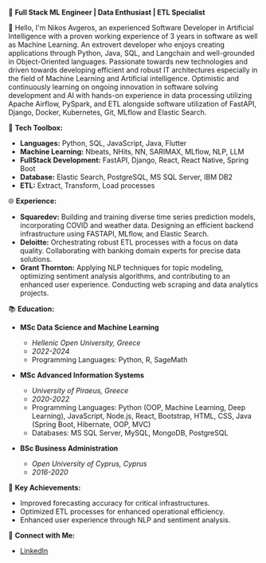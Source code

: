 🚀 **Full Stack ML Engineer | Data Enthusiast | ETL Specialist**

👋 Hello, I'm Nikos Avgeros, an experienced Software Developer in Artificial Intelligence with a proven working experience of 3 years in software as well as Machine Learning. An extrovert developer who enjoys creating applications through Python, Java, SQL, and Langchain and well-grounded in Object-Oriented languages. Passionate towards new technologies and driven towards developing efficient and robust IT architectures especially in the field of Machine Learning and Artificial intelligence. Optimistic and continuously learning on ongoing innovation in software solving development and AI with hands-on experience in data processing utilizing Apache Airflow, PySpark, and ETL alongside software utilization of FastAPI, Django, Docker, Kubernetes, Git, MLflow and Elastic Search.

🔧 **Tech Toolbox:**
   - **Languages:** Python, SQL, JavaScript, Java, Flutter
   - **Machine Learning:** Nbeats, NHits, NN, SARIMAX, MLflow, NLP, LLM
   - **FullStack Development:** FastAPI, Django, React, React Native, Spring Boot
   - **Database:** Elastic Search, PostgreSQL, MS SQL Server, IBM DB2
   - **ETL:** Extract, Transform, Load processes

🌐 **Experience:**
   - **Squaredev:** Building and training diverse time series prediction models, incorporating COVID and weather data. Designing an efficient backend infrastructure using FASTAPI, MLflow, and Elastic Search.
   - **Deloitte:** Orchestrating robust ETL processes with a focus on data quality. Collaborating with banking domain experts for precise data solutions.
   - **Grant Thornton:** Applying NLP techniques for topic modeling, optimizing sentiment analysis algorithms, and contributing to an enhanced user experience. Conducting web scraping and data analytics projects.

📚 **Education:**
   - **MSc Data Science and Machine Learning**
     - *Hellenic Open University, Greece*
     - *2022-2024*
     - Programming Languages: Python, R, SageMath

   - **MSc Advanced Information Systems**  
     - *University of Piraeus, Greece*  
     - *2020-2022*  
     - Programming Languages: Python (OOP, Machine Learning, Deep Learning), JavaScript, Node.js, React, Bootstrap, HTML, CSS, Java (Spring Boot, Hibernate, OOP, MVC)  
     - Databases: MS SQL Server, MySQL, MongoDB, PostgreSQL

   - **BSc Business Administration**  
     - *Open University of Cyprus, Cyprus*  
     - *2016-2020*
       
🌟 **Key Achievements:**
   - Improved forecasting accuracy for critical infrastructures.
   - Optimized ETL processes for enhanced operational efficiency.
   - Enhanced user experience through NLP and sentiment analysis.

🔗 **Connect with Me:**
   - [LinkedIn](https://www.linkedin.com/in/nikos-avgeros/)
